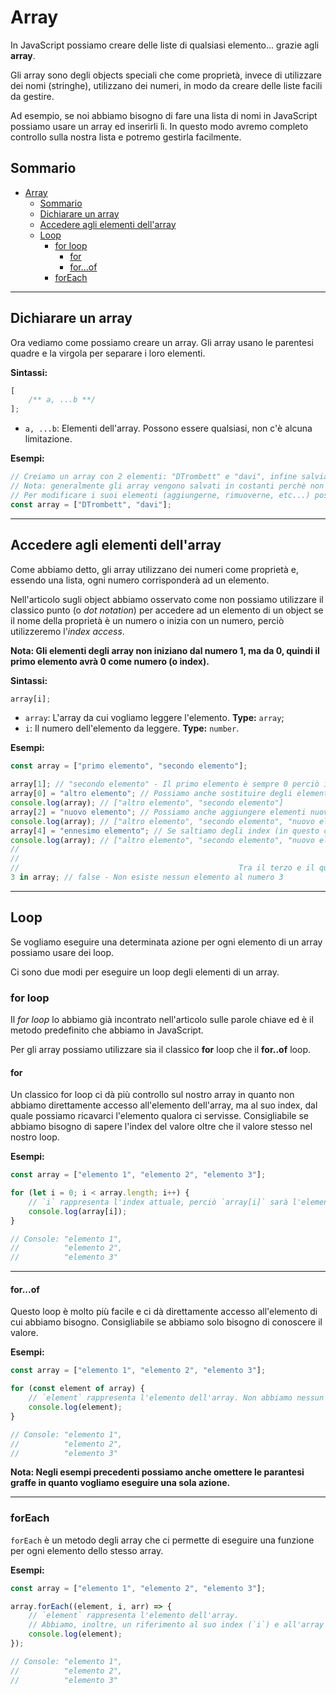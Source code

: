 # Array

In JavaScript possiamo creare delle liste di qualsiasi elemento... grazie agli **array**.

Gli array sono degli objects speciali che come proprietà, invece di utilizzare dei nomi (stringhe), utilizzano dei numeri, in modo da creare delle liste facili da gestire.

Ad esempio, se noi abbiamo bisogno di fare una lista di nomi in JavaScript possiamo usare un array ed inserirli lì.
In questo modo avremo completo controllo sulla nostra lista e potremo gestirla facilmente.

## Sommario

- [Array](#array)
  - [Sommario](#sommario)
  - [Dichiarare un array](#dichiarare-un-array)
  - [Accedere agli elementi dell'array](#accedere-agli-elementi-dellarray)
  - [Loop](#loop)
    - [for loop](#for-loop)
      - [for](#for)
      - [for...of](#forof)
    - [forEach](#foreach)

---

## Dichiarare un array

Ora vediamo come possiamo creare un array.
Gli array usano le parentesi quadre e la virgola per separare i loro elementi.

**Sintassi:**

```js
[
	/** a, ...b **/
];
```

- `a, ...b`: Elementi dell'array. Possono essere qualsiasi, non c'è alcuna limitazione.

**Esempi:**

```js
// Creiamo un array con 2 elementi: "DTrombett" e "davi", infine salviamolo in una costante chiamata `array`
// Nota: generalmente gli array vengono salvati in costanti perchè non c'è alcun bisogno di riassegnarli
// Per modificare i suoi elementi (aggiungerne, rimuoverne, etc...) possiamo utilizzare i metodi della classe Array
const array = ["DTrombett", "davi"];
```

---

## Accedere agli elementi dell'array

Come abbiamo detto, gli array utilizzano dei numeri come proprietà e, essendo una lista, ogni numero corrisponderà ad un elemento.

Nell'articolo sugli object abbiamo osservato come non possiamo utilizzare il classico punto (o _dot notation_) per accedere ad un elemento di un object se il nome della proprietà è un numero o inizia con un numero, perciò utilizzeremo l'_index access_.

**Nota: Gli elementi degli array non iniziano dal numero 1, ma da 0, quindi il primo elemento avrà 0 come numero (o index).**

**Sintassi:**

```js
array[i];
```

- `array`: L'array da cui vogliamo leggere l'elemento. **Type:** `array`;
- `i`: Il numero dell'elemento da leggere. **Type:** `number`.

**Esempi:**

```js
const array = ["primo elemento", "secondo elemento"];

array[1]; // "secondo elemento" - Il primo elemento è sempre 0 perciò il secondo sarà 1!
array[0] = "altro elemento"; // Possiamo anche sostituire degli elementi
console.log(array); // ["altro elemento", "secondo elemento"]
array[2] = "nuovo elemento"; // Possiamo anche aggiungere elementi nuovi, basta specificare il loro index!
console.log(array); // ["altro elemento", "secondo elemento", "nuovo elemento"]
array[4] = "ennesimo elemento"; // Se saltiamo degli index (in questo caso il 3) rimarranno vuoti
console.log(array); // ["altro elemento", "secondo elemento", "nuovo elemento", , "ennesimo elemento"]
//                                                                             ^
//                                                                             |
//                                                 Tra il terzo e il quinto elemento è rimasto uno spazio vuoto
3 in array; // false - Non esiste nessun elemento al numero 3
```

---

## Loop

Se vogliamo eseguire una determinata azione per ogni elemento di un array possiamo usare dei loop.

Ci sono due modi per eseguire un loop degli elementi di un array.

### for loop

Il _for loop_ lo abbiamo già incontrato nell'articolo sulle parole chiave ed è il metodo predefinito che abbiamo in JavaScript.

Per gli array possiamo utilizzare sia il classico **for** loop che il **for..of** loop.

#### for

Un classico for loop ci dà più controllo sul nostro array in quanto non abbiamo direttamente accesso all'elemento dell'array, ma al suo index, dal quale possiamo ricavarci l'elemento qualora ci servisse.
Consigliabile se abbiamo bisogno di sapere l'index del valore oltre che il valore stesso nel nostro loop.

**Esempi:**

```js
const array = ["elemento 1", "elemento 2", "elemento 3"];

for (let i = 0; i < array.length; i++) {
	// `i` rappresenta l'index attuale, perciò `array[i]` sarà l'elemento che ci serve
	console.log(array[i]);
}

// Console: "elemento 1",
//          "elemento 2",
//          "elemento 3"
```

---

#### for...of

Questo loop è molto più facile e ci dà direttamente accesso all'elemento di cui abbiamo bisogno.
Consigliabile se abbiamo solo bisogno di conoscere il valore.

**Esempi:**

```js
const array = ["elemento 1", "elemento 2", "elemento 3"];

for (const element of array) {
	// `element` rappresenta l'elemento dell'array. Non abbiamo nessun riferimento al suo index
	console.log(element);
}

// Console: "elemento 1",
//          "elemento 2",
//          "elemento 3"
```

**Nota: Negli esempi precedenti possiamo anche omettere le parantesi graffe in quanto vogliamo eseguire una sola azione.**

---

### forEach

`forEach` è un metodo degli array che ci permette di eseguire una funzione per ogni elemento dello stesso array.

**Esempi:**

```js
const array = ["elemento 1", "elemento 2", "elemento 3"];

array.forEach((element, i, arr) => {
	// `element` rappresenta l'elemento dell'array.
	// Abbiamo, inoltre, un riferimento al suo index (`i`) e all'array stesso (`arr`)
	console.log(element);
});

// Console: "elemento 1",
//          "elemento 2",
//          "elemento 3"
```
